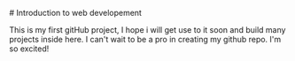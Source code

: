 <h> # Introduction to web developement </h1>

<!DOCTYPE html>
<html lang="en">
<head>
  <meta charset= "UTF-8">
  <meta name= "description" Content= "This is an awersome introduction to html5">
  <title>Lablonde first gitHub project</title>
 </head>
 <body>
   <main>
   <section>
   <p>This is my first gitHub project, I hope i will get use to it soon and build many projects inside here. I can't wait to be a pro in              creating my github repo. I'm so excited!</p>
   </section
   </main
 </body>
 </html>


